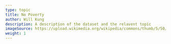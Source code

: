 ```yaml
---
type: topic
title: No Poverty
author: Will Kung
description: A description of the dataset and the relavent topic
imageSource: https://upload.wikimedia.org/wikipedia/commons/thumb/5/50/Sustainable_Development_Goal_01NoPoverty.svg/1200px-Sustainable_Development_Goal_01NoPoverty.svg.png
weight: 1
---
```



